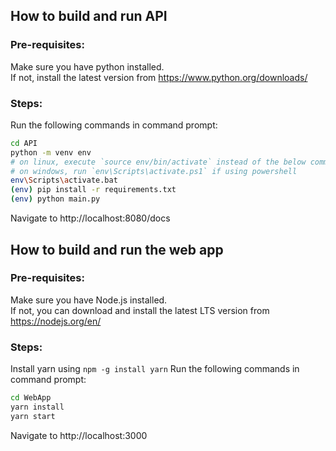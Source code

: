 ## How to build and run API

### Pre-requisites:
Make sure you have python installed.\
If not, install the latest version from https://www.python.org/downloads/

### Steps:
Run the following commands in command prompt:

```sh
cd API
python -m venv env
# on linux, execute `source env/bin/activate` instead of the below command
# on windows, run `env\Scripts\activate.ps1` if using powershell
env\Scripts\activate.bat
(env) pip install -r requirements.txt
(env) python main.py
```

Navigate to http://localhost:8080/docs

## How to build and run the web app

### Pre-requisites:
Make sure you have Node.js installed.\
If not, you can download and install the latest LTS version from https://nodejs.org/en/

### Steps:
Install yarn using `npm -g install yarn`
Run the following commands in command prompt:

```sh
cd WebApp
yarn install
yarn start
```

Navigate to http://localhost:3000